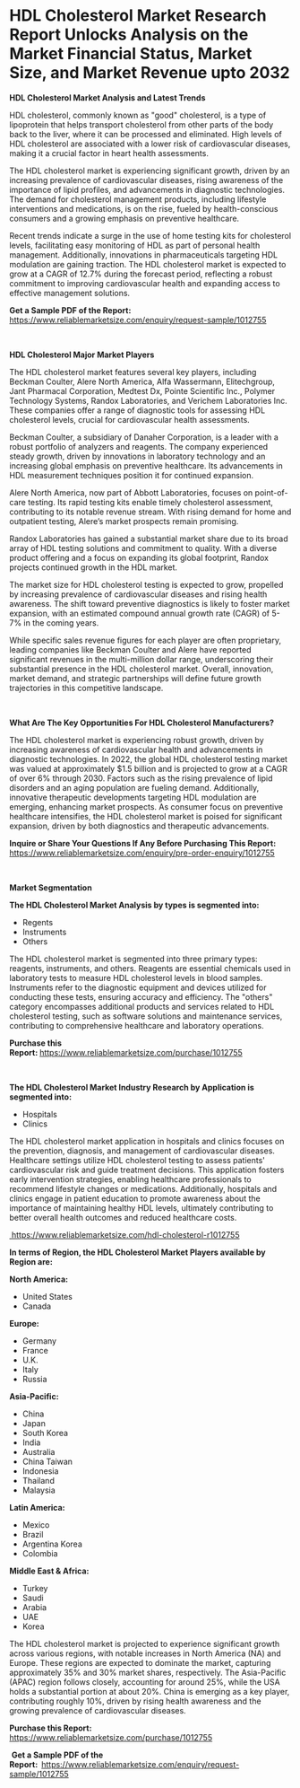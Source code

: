 <p><h1>HDL Cholesterol Market Research Report Unlocks Analysis on the Market Financial Status, Market Size, and Market Revenue upto 2032</h1></p><p><strong>HDL Cholesterol Market Analysis and Latest Trends</strong></p>
<p><p>HDL cholesterol, commonly known as "good" cholesterol, is a type of lipoprotein that helps transport cholesterol from other parts of the body back to the liver, where it can be processed and eliminated. High levels of HDL cholesterol are associated with a lower risk of cardiovascular diseases, making it a crucial factor in heart health assessments.</p><p>The HDL cholesterol market is experiencing significant growth, driven by an increasing prevalence of cardiovascular diseases, rising awareness of the importance of lipid profiles, and advancements in diagnostic technologies. The demand for cholesterol management products, including lifestyle interventions and medications, is on the rise, fueled by health-conscious consumers and a growing emphasis on preventive healthcare.</p><p>Recent trends indicate a surge in the use of home testing kits for cholesterol levels, facilitating easy monitoring of HDL as part of personal health management. Additionally, innovations in pharmaceuticals targeting HDL modulation are gaining traction. The HDL cholesterol market is expected to grow at a CAGR of 12.7% during the forecast period, reflecting a robust commitment to improving cardiovascular health and expanding access to effective management solutions.</p></p>
<p><strong>Get a Sample PDF of the Report:&nbsp;</strong> <a href="https://www.reliablemarketsize.com/enquiry/request-sample/1012755?utm_campaign=3322&utm_medium=2&utm_source=Github&utm_content=ia&utm_term=16042025&utm_id=hdl-cholesterol">https://www.reliablemarketsize.com/enquiry/request-sample/1012755</a></p>
<p>&nbsp;</p>
<p><strong>HDL Cholesterol Major Market Players</strong></p>
<p><p>The HDL cholesterol market features several key players, including Beckman Coulter, Alere North America, Alfa Wassermann, Elitechgroup, Jant Pharmacal Corporation, Medtest Dx, Pointe Scientific Inc., Polymer Technology Systems, Randox Laboratories, and Verichem Laboratories Inc. These companies offer a range of diagnostic tools for assessing HDL cholesterol levels, crucial for cardiovascular health assessments.</p><p>Beckman Coulter, a subsidiary of Danaher Corporation, is a leader with a robust portfolio of analyzers and reagents. The company experienced steady growth, driven by innovations in laboratory technology and an increasing global emphasis on preventive healthcare. Its advancements in HDL measurement techniques position it for continued expansion.</p><p>Alere North America, now part of Abbott Laboratories, focuses on point-of-care testing. Its rapid testing kits enable timely cholesterol assessment, contributing to its notable revenue stream. With rising demand for home and outpatient testing, Alere’s market prospects remain promising.</p><p>Randox Laboratories has gained a substantial market share due to its broad array of HDL testing solutions and commitment to quality. With a diverse product offering and a focus on expanding its global footprint, Randox projects continued growth in the HDL market.</p><p>The market size for HDL cholesterol testing is expected to grow, propelled by increasing prevalence of cardiovascular diseases and rising health awareness. The shift toward preventive diagnostics is likely to foster market expansion, with an estimated compound annual growth rate (CAGR) of 5-7% in the coming years.</p><p>While specific sales revenue figures for each player are often proprietary, leading companies like Beckman Coulter and Alere have reported significant revenues in the multi-million dollar range, underscoring their substantial presence in the HDL cholesterol market. Overall, innovation, market demand, and strategic partnerships will define future growth trajectories in this competitive landscape.</p></p>
<p>&nbsp;</p>
<p><strong>What Are The Key Opportunities For HDL Cholesterol Manufacturers?</strong></p>
<p><p>The HDL cholesterol market is experiencing robust growth, driven by increasing awareness of cardiovascular health and advancements in diagnostic technologies. In 2022, the global HDL cholesterol testing market was valued at approximately $1.5 billion and is projected to grow at a CAGR of over 6% through 2030. Factors such as the rising prevalence of lipid disorders and an aging population are fueling demand. Additionally, innovative therapeutic developments targeting HDL modulation are emerging, enhancing market prospects. As consumer focus on preventive healthcare intensifies, the HDL cholesterol market is poised for significant expansion, driven by both diagnostics and therapeutic advancements.</p></p>
<p><strong>Inquire or Share Your Questions If Any Before Purchasing This Report:</strong> <a href="https://www.reliablemarketsize.com/enquiry/pre-order-enquiry/1012755?utm_campaign=3322&utm_medium=2&utm_source=Github&utm_content=ia&utm_term=16042025&utm_id=hdl-cholesterol">https://www.reliablemarketsize.com/enquiry/pre-order-enquiry/1012755</a></p>
<p>&nbsp;</p>
<p><strong>Market Segmentation</strong></p>
<p><strong>The HDL Cholesterol Market Analysis by types is segmented into:</strong></p>
<p><ul><li>Regents</li><li>Instruments</li><li>Others</li></ul></p>
<p><p>The HDL cholesterol market is segmented into three primary types: reagents, instruments, and others. Reagents are essential chemicals used in laboratory tests to measure HDL cholesterol levels in blood samples. Instruments refer to the diagnostic equipment and devices utilized for conducting these tests, ensuring accuracy and efficiency. The "others" category encompasses additional products and services related to HDL cholesterol testing, such as software solutions and maintenance services, contributing to comprehensive healthcare and laboratory operations.</p></p>
<p><strong>Purchase this Report:&nbsp;</strong><a href="https://www.reliablemarketsize.com/purchase/1012755?utm_campaign=3322&utm_medium=2&utm_source=Github&utm_content=ia&utm_term=16042025&utm_id=hdl-cholesterol">https://www.reliablemarketsize.com/purchase/1012755</a></p>
<p>&nbsp;</p>
<p><strong>The HDL Cholesterol Market Industry Research by Application is segmented into:</strong></p>
<p><ul><li>Hospitals</li><li>Clinics</li></ul></p>
<p><p>The HDL cholesterol market application in hospitals and clinics focuses on the prevention, diagnosis, and management of cardiovascular diseases. Healthcare settings utilize HDL cholesterol testing to assess patients' cardiovascular risk and guide treatment decisions. This application fosters early intervention strategies, enabling healthcare professionals to recommend lifestyle changes or medications. Additionally, hospitals and clinics engage in patient education to promote awareness about the importance of maintaining healthy HDL levels, ultimately contributing to better overall health outcomes and reduced healthcare costs.</p></p>
<p><a href="https://www.reliablemarketsize.com/hdl-cholesterol-r1012755?utm_campaign=3322&utm_medium=2&utm_source=Github&utm_content=ia&utm_term=16042025&utm_id=hdl-cholesterol">&nbsp;https://www.reliablemarketsize.com/hdl-cholesterol-r1012755</a></p>
<p><strong>In terms of Region, the HDL Cholesterol Market Players available by Region are:</strong></p>
<p>
    <p> <strong> North America: </strong>
        <ul>
            <li>United States</li>
            <li>Canada</li>
        </ul>
        </p> 
    <p> <strong> Europe: </strong>
        <ul>
            <li>Germany</li>
            <li>France</li>
            <li>U.K.</li>
            <li>Italy</li>
            <li>Russia</li>
        </ul>
        </p> 
    <p> <strong> Asia-Pacific: </strong>
        <ul>
            <li>China</li>
            <li>Japan</li>
            <li>South Korea</li>
            <li>India</li>
            <li>Australia</li>
            <li>China Taiwan</li>
            <li>Indonesia</li>
            <li>Thailand</li>
            <li>Malaysia</li>
        </ul>
        </p> 
    <p> <strong> Latin America: </strong>
        <ul>
            <li>Mexico</li>
            <li>Brazil</li>
            <li>Argentina Korea</li>
            <li>Colombia</li>
        </ul>
        </p> 
    <p> <strong> Middle East & Africa: </strong>
        <ul>
            <li>Turkey</li>
            <li>Saudi</li>
            <li>Arabia</li>
            <li>UAE</li>
            <li>Korea</li>
        </ul>
    </p>
    </p>
<p><p>The HDL cholesterol market is projected to experience significant growth across various regions, with notable increases in North America (NA) and Europe. These regions are expected to dominate the market, capturing approximately 35% and 30% market shares, respectively. The Asia-Pacific (APAC) region follows closely, accounting for around 25%, while the USA holds a substantial portion at about 20%. China is emerging as a key player, contributing roughly 10%, driven by rising health awareness and the growing prevalence of cardiovascular diseases.</p></p>
<p><strong>Purchase this Report: </strong><a href="https://www.reliablemarketsize.com/purchase/1012755?utm_campaign=3322&utm_medium=2&utm_source=Github&utm_content=ia&utm_term=16042025&utm_id=hdl-cholesterol">https://www.reliablemarketsize.com/purchase/1012755</a></p>
<p>&nbsp;<strong>Get a Sample PDF of the Report:&nbsp;&nbsp;</strong><a href="https://www.reliablemarketsize.com/enquiry/request-sample/1012755?utm_campaign=3322&utm_medium=2&utm_source=Github&utm_content=ia&utm_term=16042025&utm_id=hdl-cholesterol">https://www.reliablemarketsize.com/enquiry/request-sample/1012755</a></p>
<p><strong></strong></p>
<p><p></p><p></p><p></p></p>